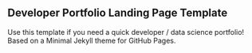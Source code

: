 ## Developer Portfolio Landing Page Template

Use this template if you need a quick developer / data science portfolio! Based on a Minimal Jekyll theme for GitHub Pages.
